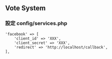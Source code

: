 ## Vote System
### 設定 config/services.php
```
'facebook' => [
    'client_id' => 'XXX',
    'client_secret' => 'XXX',
    'redirect' => 'http://localhost/callback',
],
```

